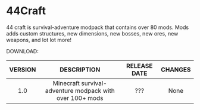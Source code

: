 # 44Craft

44 craft is survival-adventure modpack that contains over 80 mods. Mods adds custom structures, new dimensions, new bosses, new ores, new weapons, and lot lot more!


DOWNLOAD: 

| **VERSION** 	| **DESCRIPTION** 	| **RELEASE DATE** 	| **CHANGES** 	|
|:---:	|:---:	|:---:	|:---:	|
| 1.0 	| Minecraft survival-adventure modpack with over 100+ mods 	| ??? 	| None 	|
